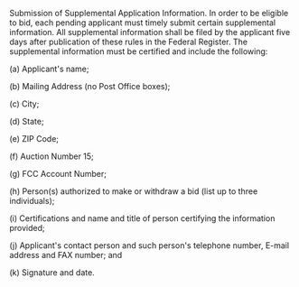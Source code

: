 Submission of Supplemental Application Information. In order to be eligible to bid, each pending applicant must timely submit certain supplemental information. All supplemental information shall be filed by the applicant five days after publication of these rules in the Federal Register. The supplemental information must be certified and include the following:

(a) Applicant's name;

(b) Mailing Address (no Post Office boxes);

(c) City;

(d) State;

(e) ZIP Code;

(f) Auction Number 15;

(g) FCC Account Number;
              

(h) Person(s) authorized to make or withdraw a bid (list up to three individuals);

(i) Certifications and name and title of person certifying the information provided;

(j) Applicant's contact person and such person's telephone number, E-mail address and FAX number; and

(k) Signature and date.

